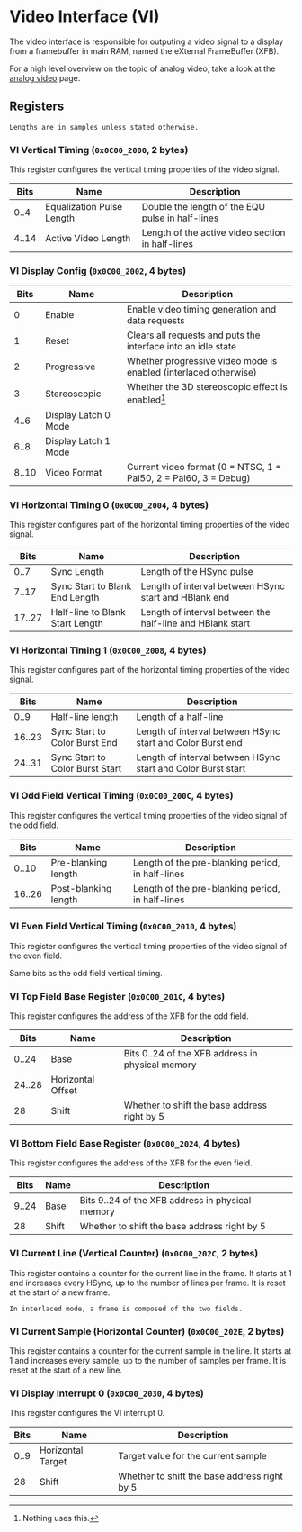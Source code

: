 # Video Interface (VI)

The video interface is responsible for outputing a video signal to a display from a framebuffer in
main RAM, named the eXternal FrameBuffer (XFB).

For a high level overview on the topic of analog video, take a look at the [analog video](vi/analog-video.md)
page.

## Registers

```admonish
Lengths are in samples unless stated otherwise.
```

### VI Vertical Timing (`0x0C00_2000`, 2 bytes)

This register configures the vertical timing properties of the video signal.

| Bits  | Name                      | Description                                      |
| ----- | ------------------------- | ------------------------------------------------ |
| 0..4  | Equalization Pulse Length | Double the length of the EQU pulse in half-lines |
| 4..14 | Active Video Length       | Length of the active video section in half-lines |

### VI Display Config (`0x0C00_2002`, 4 bytes)

| Bits  | Name                 | Description                                                      |
| ----- | -------------------- | ---------------------------------------------------------------- |
| 0     | Enable               | Enable video timing generation and data requests                 |
| 1     | Reset                | Clears all requests and puts the interface into an idle state    |
| 2     | Progressive          | Whether progressive video mode is enabled (interlaced otherwise) |
| 3     | Stereoscopic         | Whether the 3D stereoscopic effect is enabled[^stereoscopic]     |
| 4..6  | Display Latch 0 Mode |                                                                  |
| 6..8  | Display Latch 1 Mode |                                                                  |
| 8..10 | Video Format         | Current video format (0 = NTSC, 1 = Pal50, 2 = Pal60, 3 = Debug) |

[^stereoscopic]: Nothing uses this.

### VI Horizontal Timing 0 (`0x0C00_2004`, 4 bytes)

This register configures part of the horizontal timing properties of the video signal.

| Bits   | Name                            | Description                                               |
| ------ | ------------------------------- | --------------------------------------------------------- |
| 0..7   | Sync Length                     | Length of the HSync pulse                                 |
| 7..17  | Sync Start to Blank End Length  | Length of interval between HSync start and HBlank end     |
| 17..27 | Half-line to Blank Start Length | Length of interval between the half-line and HBlank start |

### VI Horizontal Timing 1 (`0x0C00_2008`, 4 bytes)

This register configures part of the horizontal timing properties of the video signal.

| Bits   | Name                            | Description                                                  |
| ------ | ------------------------------- | ------------------------------------------------------------ |
| 0..9   | Half-line length                | Length of a half-line                                        |
| 16..23 | Sync Start to Color Burst End   | Length of interval between HSync start and Color Burst end   |
| 24..31 | Sync Start to Color Burst Start | Length of interval between HSync start and Color Burst start |

### VI Odd Field Vertical Timing (`0x0C00_200C`, 4 bytes)

This register configures the vertical timing properties of the video signal of the odd field.

| Bits   | Name                 | Description                                      |
| ------ | -------------------- | ------------------------------------------------ |
| 0..10  | Pre-blanking length  | Length of the pre-blanking period, in half-lines |
| 16..26 | Post-blanking length | Length of the pre-blanking period, in half-lines |

### VI Even Field Vertical Timing (`0x0C00_2010`, 4 bytes)

This register configures the vertical timing properties of the video signal of the even field.

Same bits as the odd field vertical timing.

### VI Top Field Base Register (`0x0C00_201C`, 4 bytes)

This register configures the address of the XFB for the odd field.

| Bits   | Name              | Description                                      |
| ------ | ----------------- | ------------------------------------------------ |
| 0..24  | Base              | Bits 0..24 of the XFB address in physical memory |
| 24..28 | Horizontal Offset |                                                  |
| 28     | Shift             | Whether to shift the base address right by 5     |

### VI Bottom Field Base Register (`0x0C00_2024`, 4 bytes)

This register configures the address of the XFB for the even field.

| Bits  | Name  | Description                                      |
| ----- | ----- | ------------------------------------------------ |
| 9..24 | Base  | Bits 9..24 of the XFB address in physical memory |
| 28    | Shift | Whether to shift the base address right by 5     |

### VI Current Line (Vertical Counter) (`0x0C00_202C`, 2 bytes)

This register contains a counter for the current line in the frame. It starts at 1 and increases
every HSync, up to the number of lines per frame. It is reset at the start of a new frame.

```admonish
In interlaced mode, a frame is composed of the two fields.
```

### VI Current Sample (Horizontal Counter) (`0x0C00_202E`, 2 bytes)

This register contains a counter for the current sample in the line. It starts at 1 and increases
every sample, up to the number of samples per frame. It is reset at the start of a new line.

### VI Display Interrupt 0 (`0x0C00_2030`, 4 bytes)

This register configures the VI interrupt 0.

| Bits | Name              | Description                                  |
| ---- | ----------------- | -------------------------------------------- |
| 0..9 | Horizontal Target | Target value for the current sample          |
| 28   | Shift             | Whether to shift the base address right by 5 |
